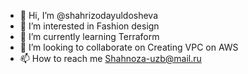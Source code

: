 - 👋 Hi, I’m @shahrizodayuldosheva
- 👀 I’m interested in Fashion design 
-  🌱 I’m currently learning Terraform
- 💞️ I’m looking to collaborate on Creating VPC on AWS  
- 📫 How to reach me Shahnoza-uzb@mail.ru

<!---
shahrizodayuldosheva/shahrizodayuldosheva is a ✨ special ✨ repository because its `README.md` (this file) appears on your GitHub profile.
You can click the Preview link to take a look at your changes.
--->
